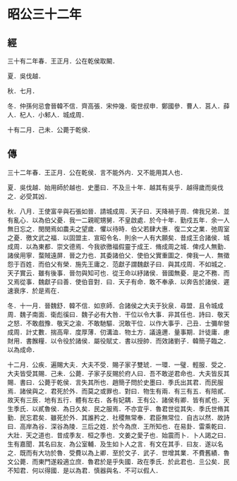 # 昭公三十二年
## 經

三十有二年春．王正月．公在乾侯取闞．

夏．吳伐越．

秋．七月．

冬．仲孫何忌會晉韓不信．齊高張．宋仲幾．衛世叔申．鄭國參．曹人．莒人．薛人．杞人．小邾人．城成周．

十有二月．己未．公薨于乾侯．

## 傳

三十二年春．王正月．公在乾侯．言不能外内．又不能用其人也．

夏．吳伐越．始用師於越也．史墨曰．不及亖十年．越其有吳乎．越得歲而吳伐之．必受其凶．

秋．八月．王使富辛與石張如晉．請城成周．天子曰．天降禍于周．俾我兄弟．並有亂心．以為伯父憂．我一二親昵甥舅．不皇啟處．於今十年．勤戍五年．余一人無日忘之．閔閔焉如農夫之望歲．懼以待時．伯父若肆大惠．復二文之業．弛周室之憂．徼文武之福．以固盟主．宣昭令名．則余一人有大願矣．昔成王合諸侯．城成周．以為東都．崇文德焉．今我欲徼福假靈于成王．脩成周之城．俾戍人無勤．諸侯用寧．蝥賊遠屏．晉之力也．其委諸伯父．使伯父實重圖之．俾我一人．無徵怨于百姓．而伯父有榮．施先王庸之．范獻子謂魏獻子曰．與其戍周．不如城之．天子實云．雖有後事．晉勿與知可也．從王命以紓諸侯．晉國無憂．是之不務．而又焉從事．魏獻子曰善．使伯音對．曰．天子有命．敢不奉承．以奔告於諸侯．遲速衰序．於是焉在．

冬．十一月．晉魏舒．韓不信．如亰師．合諸侯之大夫于狄泉．尋盟．且令城成周．魏子南面．衛彪徯曰．魏子必有大咎．干位以令大事．非其任也．詩曰．敬天之怒．不敢戲豫．敬天之渝．不敢馳驅．況敢干位．以作大事乎．己丑．士彌牟營成周．計丈數．揣高卑．度厚薄．仞溝洫．物土方．議遠邇．量事期．計徒庸．慮財用．書餱糧．以令役於諸侯．屬役賦丈．書以授帥．而效諸劉子．韓簡子臨之．以為成命．

十二月．公疾．遍賜大夫．大夫不受．賜子家子雙琥．一環．一璧．輕服．受之．大夫皆受其賜．己未．公薨．子家子反賜於府人曰．吾不敢逆君命也．大夫皆反其賜．書曰．公薨于乾侯．言失其所也．趙簡子問於史墨曰．季氏出其君．而民服焉．諸侯與之．君死於外．而莫之或罪也．對曰．物生有兩．有三有五．有陪貳．故天有三辰．地有五行．體有左右．各有妃耦．王有公．諸侯有卿．皆有貳也．天生季氏．以貳魯侯．為日久矣．民之服焉．不亦宜乎．魯君世從其失．季氏世脩其勤．民忘君矣．雖死於外．其誰矜之．社稷無常奉．君臣無常位．自古以然．故詩曰．高岸為谷．深谷為陵．三后之姓．於今為庶．王所知也．在易卦．雷乘乾曰．大壯．天之道也．昔成季友．桓之季也．文姜之愛子也．始震而卜．卜人謁之曰．生有嘉聞．其名曰友．為公室輔．及生如卜人之言．有文在其手．曰友．遂以名之．既而有大功於魯．受費以為上卿．至於文子．武子．世增其業．不費舊績．魯文公薨．而東門遂殺適立庶．魯君於是乎失國．政在季氏．於此君也．亖公矣．民不知君．何以得國．是以為君．慎器與名．不可以假人．

